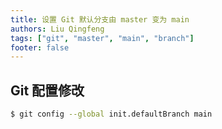 ```yaml
---
title: 设置 Git 默认分支由 master 变为 main
authors: Liu Qingfeng
tags: ["git", "master", "main", "branch"]
footer: false
---
```


## Git 配置修改

```zsh
$ git config --global init.defaultBranch main
```
